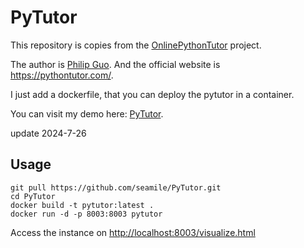 # PyTutor

This repository is copies from the [OnlinePythonTutor](https://github.com/pgbovine/OnlinePythonTutor) project.

The author is [Philip Guo](https://pg.ucsd.edu/). And the official website is <https://pythontutor.com/>.

I just add a dockerfile, that you can deploy the pytutor in a container.

You can visit my demo here: [PyTutor](http://pytutor.seamile.cn/visualize.html).

update 2024-7-26

## Usage

```shell
git pull https://github.com/seamile/PyTutor.git
cd PyTutor
docker build -t pytutor:latest .
docker run -d -p 8003:8003 pytutor
```

Access the instance on [http://localhost:8003/visualize.html](http://localhost:8003/visualize.html)
